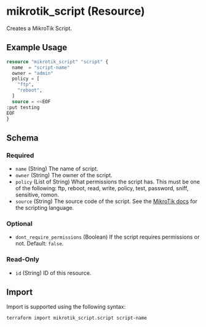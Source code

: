 # mikrotik_script (Resource)
Creates a MikroTik Script.

## Example Usage
```terraform
resource "mikrotik_script" "script" {
  name  = "script-name"
  owner = "admin"
  policy = [
    "ftp",
    "reboot",
  ]
  source = <<EOF
:put testing
EOF
}
```

<!-- schema generated by tfplugindocs -->
## Schema

### Required

- `name` (String) The name of script.
- `owner` (String) The owner of the script.
- `policy` (List of String) What permissions the script has. This must be one of the following: ftp, reboot, read, write, policy, test, password, sniff, sensitive, romon.
- `source` (String) The source code of the script. See the [MikroTik docs](https://wiki.mikrotik.com/wiki/Manual:Scripting) for the scripting language.

### Optional

- `dont_require_permissions` (Boolean) If the script requires permissions or not. Default: `false`.

### Read-Only

- `id` (String) ID of this resource.

## Import
Import is supported using the following syntax:
```shell
terraform import mikrotik_script.script script-name
```
